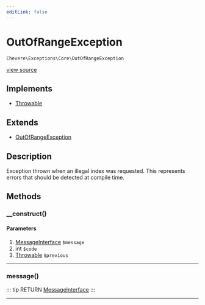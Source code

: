 ```yaml
---
editLink: false
---
```


# OutOfRangeException

`Chevere\Exceptions\Core\OutOfRangeException`

[view source](https://github.com/chevere/chevere/blob/master/exceptions/Core/OutOfRangeException.php)

## Implements

- [Throwable](https://www.php.net/manual/class.throwable)

## Extends

- [OutOfRangeException](https://www.php.net/manual/class.outofrangeexception)

## Description

Exception thrown when an illegal index was requested. This represents errors that should be detected at compile time.

## Methods

### __construct()

#### Parameters

1. [MessageInterface](../../Interfaces/Message/MessageInterface.md) `$message`
2. int `$code`
3. [Throwable](https://www.php.net/manual/class.throwable) `$previous`

---

### message()

::: tip RETURN
[MessageInterface](../../Interfaces/Message/MessageInterface.md)
:::

---
